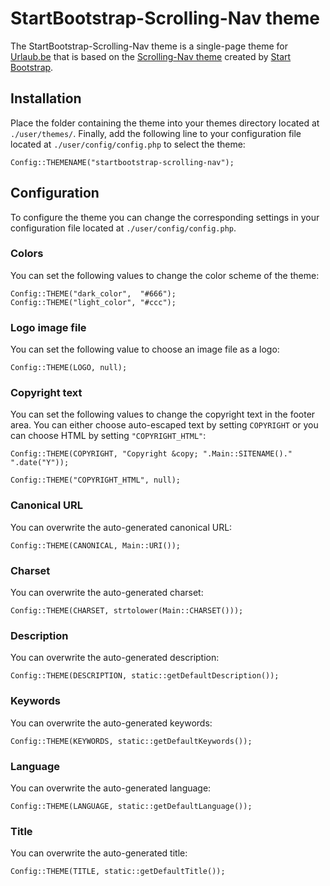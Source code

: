 # StartBootstrap-Scrolling-Nav theme
The StartBootstrap-Scrolling-Nav theme is a single-page theme for [Urlaub.be](https://github.com/urlaube/base) that is based on the [Scrolling-Nav theme](https://github.com/BlackrockDigital/startbootstrap-scrolling-nav/tree/v3.3.7) created by [Start Bootstrap](https://startbootstrap.com/).

## Installation
Place the folder containing the theme into your themes directory located at `./user/themes/`.
Finally, add the following line to your configuration file located at `./user/config/config.php` to select the theme:
```
Config::THEMENAME("startbootstrap-scrolling-nav");
```

## Configuration
To configure the theme you can change the corresponding settings in your configuration file located at `./user/config/config.php`.

### Colors
You can set the following values to change the color scheme of the theme:
```
Config::THEME("dark_color",  "#666");
Config::THEME("light_color", "#ccc");
```

### Logo image file
You can set the following value to choose an image file as a logo:
```
Config::THEME(LOGO, null);
```

### Copyright text
You can set the following values to change the copyright text in the footer area. You can either choose auto-escaped text by setting `COPYRIGHT` or you can choose HTML by setting `"COPYRIGHT_HTML"`:
```
Config::THEME(COPYRIGHT, "Copyright &copy; ".Main::SITENAME()." ".date("Y"));
```
```
Config::THEME("COPYRIGHT_HTML", null);
```

### Canonical URL
You can overwrite the auto-generated canonical URL:
```
Config::THEME(CANONICAL, Main::URI());
```

### Charset
You can overwrite the auto-generated charset:
```
Config::THEME(CHARSET, strtolower(Main::CHARSET()));
```

### Description
You can overwrite the auto-generated description:
```
Config::THEME(DESCRIPTION, static::getDefaultDescription());
```

### Keywords
You can overwrite the auto-generated keywords:
```
Config::THEME(KEYWORDS, static::getDefaultKeywords());
```

### Language
You can overwrite the auto-generated language:
```
Config::THEME(LANGUAGE, static::getDefaultLanguage());
```

### Title
You can overwrite the auto-generated title:
```
Config::THEME(TITLE, static::getDefaultTitle());
```

